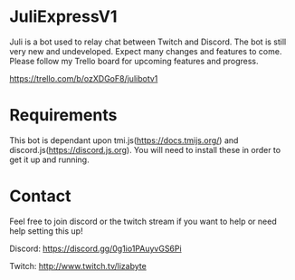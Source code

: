 # JuliExpressV1

Juli is a bot used to relay chat between Twitch and Discord. The bot is still very new and undeveloped. Expect many changes and features to come. Please follow my Trello board for upcoming features and progress.

https://trello.com/b/ozXDGoF8/julibotv1

# Requirements
This bot is dependant upon tmi.js(https://docs.tmijs.org/) and discord.js(https://discord.js.org). You will need to install these in order to get it up and running.

# Contact
Feel free to join discord or the twitch stream if you want to help or need help setting this up!

Discord: https://discord.gg/0g1io1PAuyvGS6Pi

Twitch: http://www.twitch.tv/lizabyte